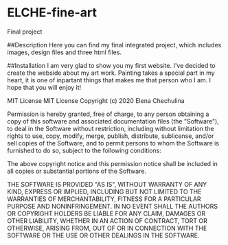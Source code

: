 # ELCHE-fine-art

Final project

##Description
Here you can find my final integrated project, which includes images, design files and three html files.

##Installation
I am very glad to show you my first website. I've decided to create the webside about my art work. Painting takes a special part in my heart, it is one of inpartant things that makes me that person who I am.
I hope that you will enjoy it!

MIT License
MIT License Copyright (c) 2020 Elena Chechulina

Permission is hereby granted, free of charge, to any person obtaining a copy of this software and associated documentation files (the "Software"), to deal in the Software without restriction, including without limitation the rights to use, copy, modify, merge, publish, distribute, sublicense, and/or sell copies of the Software, and to permit persons to whom the Software is furnished to do so, subject to the following conditions:

The above copyright notice and this permission notice shall be included in all copies or substantial portions of the Software.

THE SOFTWARE IS PROVIDED "AS IS", WITHOUT WARRANTY OF ANY KIND, EXPRESS OR IMPLIED, INCLUDING BUT NOT LIMITED TO THE WARRANTIES OF MERCHANTABILITY, FITNESS FOR A PARTICULAR PURPOSE AND NONINFRINGEMENT. IN NO EVENT SHALL THE AUTHORS OR COPYRIGHT HOLDERS BE LIABLE FOR ANY CLAIM, DAMAGES OR OTHER LIABILITY, WHETHER IN AN ACTION OF CONTRACT, TORT OR OTHERWISE, ARISING FROM, OUT OF OR IN CONNECTION WITH THE SOFTWARE OR THE USE OR OTHER DEALINGS IN THE SOFTWARE.